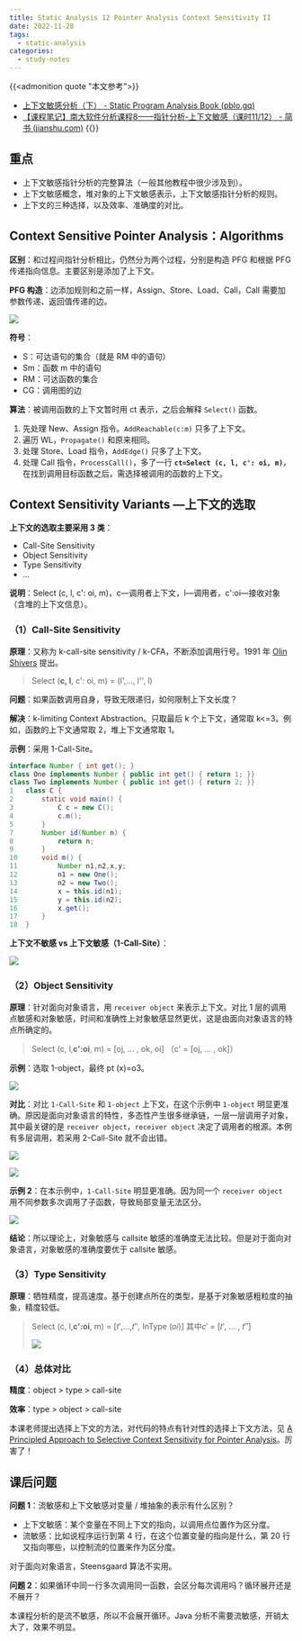 ```yaml
---
title: Static Analysis 12 Pointer Analysis Context Sensitivity II
date: 2022-11-28
tags: 
  - static-analysis
categories:
  - study-notes
---
```


<!--more-->
{{<admonition quote "本文参考">}}
- [上下文敏感分析（下） - Static Program Analysis Book (pblo.gq)](https://spa-book.pblo.gq/ch3/context-sensitivity/03-05-cs2)
- [【课程笔记】南大软件分析课程8——指针分析-上下文敏感（课时11/12） - 简书 (jianshu.com)](https://www.jianshu.com/p/5ab79839f686)
{{</admonition>}}

## 重点
*   上下文敏感指针分析的完整算法（一般其他教程中很少涉及到）。
*   上下文敏感概念，堆对象的上下文敏感表示，上下文敏感指针分析的规则。
*   上下文的三种选择，以及效率、准确度的对比。

## Context Sensitive Pointer Analysis：Algorithms

**区别**：和过程间指针分析相比，仍然分为两个过程，分别是构造 PFG 和根据 PFG 传递指向信息。主要区别是添加了上下文。

**PFG 构造**：边添加规则和之前一样，Assign、Store、Load、Call，Call 需要加参数传递、返回值传递的边。  

![](https://cdn.hcplantern.cn/img/2023/02/18/20230218-182657.png-default)

**符号**：
*   S：可达语句的集合（就是 RM 中的语句）
*   Sm：函数 m 中的语句
*   RM：可达函数的集合
*   CG：调用图的边

**算法**：被调用函数的上下文暂时用 ct 表示，之后会解释 `Select()` 函数。

1.  先处理 New、Assign 指令。`AddReachable(c:m)` 只多了上下文。
2.  遍历 WL，`Propagate()` 和原来相同。
3.  处理 Store、Load 指令，`AddEdge()` 只多了上下文。
4.  处理 Call 指令，`ProcessCall()`，多了一行 **`ct=Select (c, l, c': oi, m)`**，在找到调用目标函数之后，需选择被调用的函数的上下文。

## Context Sensitivity Variants —上下文的选取

**上下文的选取主要采用 3 类**：

*   Call-Site Sensitivity
*   Object Sensitivity
*   Type Sensitivity
*   ...

**说明**：Select (c, l, c': oi, m)，c—调用者上下文，l—调用者，c':oi—接收对象（含堆的上下文信息）。

### （1）Call-Site Sensitivity

**原理**：又称为 k-call-site sensitivity / k-CFA，不断添加调用行号。1991 年 [Olin Shivers](https://links.jianshu.com/go?to=http%3A%2F%2Fwww.ccs.neu.edu%2Fhome%2Fshivers%2Fpapers%2Fdiss.pdf) 提出。

> Select (**c, l**, c': oi, m) = (l',..., l'', l)

**问题**：如果函数调用自身，导致无限递归，如何限制上下文长度？

**解决**：k-limiting Context Abstraction。只取最后 k 个上下文，通常取 k<=3。例如，函数的上下文通常取 2，堆上下文通常取 1。

**示例**：采用 1-Call-Site。

```java
interface Number { int get(); }
class One implements Number { public int get() { return 1; }}
class Two implements Number { public int get() { return 2; }}
1   class C {
2       static void main() {
3           C c = new C();
4           c.m();
5       }
7       Number id(Number n) {
8           return n;
9       }
10      void m() {
11          Number n1,n2,x,y;
12          n1 = new One();
13          n2 = new Two();
14          x = this.id(n1);
15          y = this.id(n2);
16          x.get();
17      }
18  }
```

**上下文不敏感 vs 上下文敏感（1-Call-Site）**：  

![](https://cdn.hcplantern.cn/img/2023/02/18/20230218-182705.png-default)

### （2）Object Sensitivity

**原理**：针对面向对象语言，用 `receiver object` 来表示上下文。对比 1 层的调用点敏感和对象敏感，时间和准确性上对象敏感显然更优，这是由面向对象语言的特点所确定的。

> Select (c, l,**c':oi**, m) = [oj, ... , ok, oi] （c' = [oj, ... , ok]）

**示例**：选取 1-object，最终 pt (x)=o3。  

![](https://cdn.hcplantern.cn/img/2023/02/18/20230218-182712.png-default) 

**对比**：对比 `1-Call-Site` 和 `1-object` 上下文，在这个示例中 `1-object` 明显更准确。原因是面向对象语言的特性，多态性产生很多继承链，一层一层调用子对象，其中最关键的是 `receiver object`，`receiver object` 决定了调用者的根源。本例有多层调用，若采用 2-Call-Site 就不会出错。  

![](https://cdn.hcplantern.cn/img/2023/02/18/20230218-182714.png-default) 

![](https://cdn.hcplantern.cn/img/2023/02/18/20230218-182717.png-default) 

**示例 2**：在本示例中，`1-Call-Site` 明显更准确。因为同一个 `receiver object` 用不同参数多次调用了子函数，导致局部变量无法区分。  

![](https://cdn.hcplantern.cn/img/2023/02/18/20230218-182719.png-default) 

**结论**：所以理论上，对象敏感与 callsite 敏感的准确度无法比较。但是对于面向对象语言，对象敏感的准确度要优于 callsite 敏感。

### （3）Type Sensitivity

**原理**：牺牲精度，提高速度。基于创建点所在的类型，是基于对象敏感粗粒度的抽象，精度较低。

> Select (c, l,**c':oi**, m) = [𝑡′,...,𝑡′′, InType (𝑜𝑖)] 其中𝑐′ = [𝑡′, ... , 𝑡′′]  
> 
> ![](https://r2.hcplantern.top/2024/01/9/1704785819.png)

### （4）总体对比

**精度**：object > type > call-site

**效率**：type > object > call-site

本课老师提出选择上下文的方法，对代码的特点有针对性的选择上下文方法，见 [A Principled Approach to Selective Context Sensitivity for Pointer Analysis](https://links.jianshu.com/go?to=https%3A%2F%2Fcs.au.dk%2F%7Eamoeller%2Fpapers%2Fzipper%2F)。厉害了！

## 课后问题

**问题 1**：流敏感和上下文敏感对变量 / 堆抽象的表示有什么区别？

*   上下文敏感：某个变量在不同上下文的指向，以调用点位置作为区分度。
*   流敏感：比如说程序运行到第 4 行，在这个位置变量的指向是什么，第 20 行又指向哪些，以控制流的位置来作为区分度。

对于面向对象语言，Steensgaard 算法不实用。

**问题 2**：如果循环中同一行多次调用同一函数，会区分每次调用吗？循环展开还是不展开？

本课程分析的是流不敏感，所以不会展开循环。Java 分析不需要流敏感，开销太大了，效果不明显。
